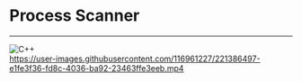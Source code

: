 # Process Scanner
---
![C++](https://img.shields.io/badge/-C++-00599C?style=flat-square&logo=c%2B%2B&logoColor=white)  
https://user-images.githubusercontent.com/116961227/221386497-e1fe3f36-fd8c-4036-ba92-23463ffe3eeb.mp4
